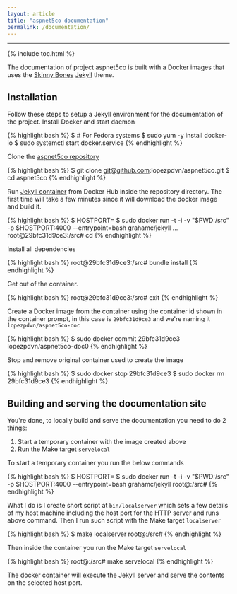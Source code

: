 ```yaml
---
layout: article
title: "aspnet5co documentation"
permalink: /documentation/
---
```


- - -

{% include toc.html %}

The documentation of project aspnet5co is built with a Docker images that uses
the [Skinny Bones](http://mmistakes.github.io/skinny-bones-jekyll)
[Jekyll](http://jekyllrb.com) theme.

## Installation

Follow these steps to setup a Jekyll environment for the documentation of the
project. Install Docker and start daemon

{% highlight bash %}
$ # For Fedora systems
$ sudo yum -y install docker-io
$ sudo systemctl start docker.service
{% endhighlight %}

Clone the [aspnet5co repository](https://github.com/lopezpdvn/aspnet5co)

{% highlight bash %}
$ git clone git@github.com:lopezpdvn/aspnet5co.git
$ cd aspnet5co
{% endhighlight %}

Run [Jekyll container](https://github.com/grahamc/docker-jekyll) from Docker
Hub inside the repository directory. The first time will take a few minutes
since it will download the docker image and build it.

{% highlight bash %}
$ HOSTPORT=<host port number>
$ sudo docker run -t -i -v "$PWD:/src" -p $HOSTPORT:4000 --entrypoint=bash grahamc/jekyll
...
root@29bfc31d9ce3:/src# cd
{% endhighlight %}

Install all dependencies

{% highlight bash %}
root@29bfc31d9ce3:/src# bundle install
{% endhighlight %}

Get out of the container.

{% highlight bash %}
root@29bfc31d9ce3:/src# exit
{% endhighlight %}

Create a Docker image from the container using the container id shown in the
container prompt, in this case is `29bfc31d9ce3` and we're naming it
`lopezpdvn/aspnet5co-doc`

{% highlight bash %}
$ sudo docker commit 29bfc31d9ce3 lopezpdvn/aspnet5co-doc0
{% endhighlight %}

Stop and remove original container used to create the image

{% highlight bash %}
$ sudo docker stop 29bfc31d9ce3
$ sudo docker rm 29bfc31d9ce3
{% endhighlight %}

## Building and serving the documentation site

You're done, to locally build and serve the documentation you need to do 2
things:

1. Start a temporary container with the image created above
2. Run the Make target `servelocal`

To start a temporary container you run the below commands

{% highlight bash %}
$ HOSTPORT=<host port number>
$ sudo docker run -t -i -v "$PWD:/src" -p $HOSTPORT:4000 --entrypoint=bash grahamc/jekyll
root@<temporary container id>:/src#
{% endhighlight %}

What I do is I create short script at `bin/localserver` which sets a few
details of my host machine including the host port for the HTTP server and runs
above command.  Then I run such script with the Make target `localserver`

{% highlight bash %}
$ make localserver
root@<temporary container id>:/src#
{% endhighlight %}

Then inside the container you run the Make target `servelocal`

{% highlight bash %}
root@<temporary container id>:/src# make servelocal
{% endhighlight %}

The docker container will execute the Jekyll server and serve the contents on
the selected host port.
